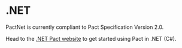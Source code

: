 # .NET

PactNet is currently compliant to Pact Specification Version 2.0.

Head to the [.NET Pact website](https://github.com/SEEK-Jobs/pact-net) to get started using Pact in .NET (C#).
